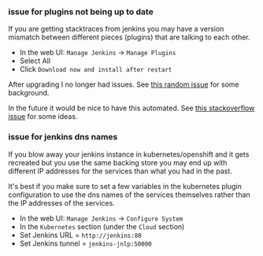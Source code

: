 ### issue for plugins not being up to date

If you are getting stacktraces from jenkins you may have a version
mismatch between different pieces (plugins) that are talking to each
other.

- In the web UI: `Manage Jenkins` -> `Manage Plugins`
- Select All
- Click `Download now and install after restart`


After upgrading I no longer had issues. See 
[this random issue](https://issues.jenkins-ci.org/browse/JENKINS-47059)
for some background.

In the future it would be nice to have this automated. See
[this stackoverflow issue](https://stackoverflow.com/questions/7709993/how-can-i-update-jenkins-plugins-from-the-terminal)
for some ideas.

### issue for jenkins dns names

If you blow away your jenkins instance in kubernetes/openshift and it
gets recreated but you use the same backing store you may end up with
different IP addresses for the services than what you had in the past.

It's best if you make sure to set a few variables in the kubernetes
plugin configuration to use the dns names of the services themselves
rather than the IP addresses of the services. 

- In the web UI: `Manage Jenkins` -> `Configure System`
- In the `Kubernetes` section (under the `Cloud` section)
- Set Jenkins URL = `http://jenkins:80`
- Set Jenkins tunnel = `jenkins-jnlp:50000`
